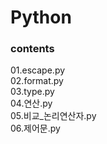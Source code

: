 # Python

<h3>contents</h3>
01.escape.py<br>
02.format.py<br>
03.type.py<br>
04.연산.py<br>
05.비교_논리연산자.py<br>
06.제어문.py
